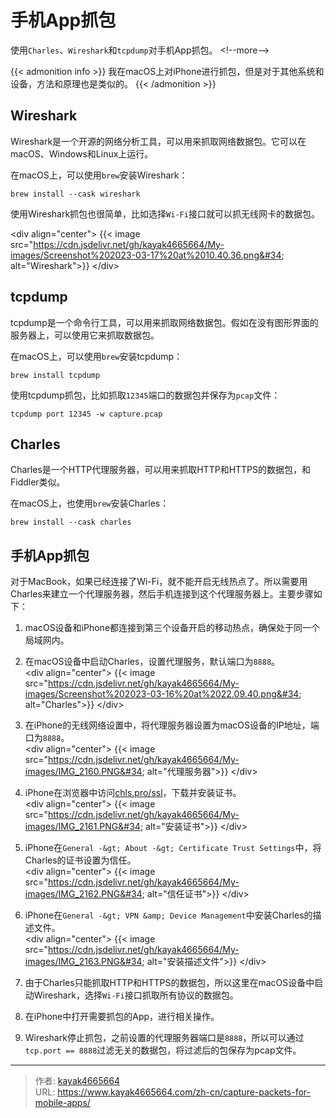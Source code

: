 # 手机App抓包

使用`Charles`、`Wireshark`和`tcpdump`对手机App抓包。
&lt;!--more--&gt;

{{&lt; admonition info &gt;}}
我在macOS上对iPhone进行抓包，但是对于其他系统和设备，方法和原理也是类似的。
{{&lt; /admonition &gt;}}

## Wireshark

Wireshark是一个开源的网络分析工具，可以用来抓取网络数据包。它可以在macOS、Windows和Linux上运行。

在macOS上，可以使用`brew`安装Wireshark：

```shell
brew install --cask wireshark
```
使用Wireshark抓包也很简单，比如选择`Wi-Fi`接口就可以抓无线网卡的数据包。

&lt;div align=&#34;center&#34;&gt;
{{&lt; image src=&#34;https://cdn.jsdelivr.net/gh/kayak4665664/My-images/Screenshot%202023-03-17%20at%2010.40.36.png&#34; alt=&#34;Wireshark&#34;&gt;}}
&lt;/div&gt;


## tcpdump

tcpdump是一个命令行工具，可以用来抓取网络数据包。假如在没有图形界面的服务器上，可以使用它来抓取数据包。

在macOS上，可以使用`brew`安装tcpdump：

```shell
brew install tcpdump
```

使用tcpdump抓包，比如抓取`12345`端口的数据包并保存为`pcap`文件：

```shell
tcpdump port 12345 -w capture.pcap
```

## Charles

Charles是一个HTTP代理服务器，可以用来抓取HTTP和HTTPS的数据包，和Fiddler类似。

在macOS上，也使用`brew`安装Charles：

```shell
brew install --cask charles
```

## 手机App抓包

对于MacBook，如果已经连接了Wi-Fi，就不能开启无线热点了。所以需要用Charles来建立一个代理服务器，然后手机连接到这个代理服务器上。主要步骤如下：

1. macOS设备和iPhone都连接到第三个设备开启的移动热点，确保处于同一个局域网内。
2. 在macOS设备中启动Charles，设置代理服务，默认端口为`8888`。  
  &lt;div align=&#34;center&#34;&gt;
  {{&lt; image src=&#34;https://cdn.jsdelivr.net/gh/kayak4665664/My-images/Screenshot%202023-03-16%20at%2022.09.40.png&#34; alt=&#34;Charles&#34;&gt;}}
  &lt;/div&gt;

3. 在iPhone的无线网络设置中，将代理服务器设置为macOS设备的IP地址，端口为`8888`。  
  &lt;div align=&#34;center&#34;&gt;
  {{&lt; image src=&#34;https://cdn.jsdelivr.net/gh/kayak4665664/My-images/IMG_2160.PNG&#34; alt=&#34;代理服务器&#34;&gt;}}
  &lt;/div&gt;

4. iPhone在浏览器中访问[chls.pro/ssl](chls.pro/ssl)，下载并安装证书。  
  &lt;div align=&#34;center&#34;&gt;
  {{&lt; image src=&#34;https://cdn.jsdelivr.net/gh/kayak4665664/My-images/IMG_2161.PNG&#34; alt=&#34;安装证书&#34;&gt;}}
  &lt;/div&gt;

5. iPhone在`General -&gt; About -&gt; Certificate Trust Settings`中，将Charles的证书设置为信任。  
  &lt;div align=&#34;center&#34;&gt;
  {{&lt; image src=&#34;https://cdn.jsdelivr.net/gh/kayak4665664/My-images/IMG_2162.PNG&#34; alt=&#34;信任证书&#34;&gt;}}
  &lt;/div&gt;

6. iPhone在`General -&gt; VPN &amp; Device Management`中安装Charles的描述文件。  
  &lt;div align=&#34;center&#34;&gt;
  {{&lt; image src=&#34;https://cdn.jsdelivr.net/gh/kayak4665664/My-images/IMG_2163.PNG&#34; alt=&#34;安装描述文件&#34;&gt;}}
  &lt;/div&gt;

7. 由于Charles只能抓取HTTP和HTTPS的数据包，所以这里在macOS设备中启动Wireshark，选择`Wi-Fi`接口抓取所有协议的数据包。

8. 在iPhone中打开需要抓包的App，进行相关操作。

9. Wireshark停止抓包，之前设置的代理服务器端口是`8888`，所以可以通过`tcp.port == 8888`过滤无关的数据包，将过滤后的包保存为pcap文件。

---

> 作者: [kayak4665664](https://github.com/kayak4665664)  
> URL: https://www.kayak4665664.com/zh-cn/capture-packets-for-mobile-apps/  

